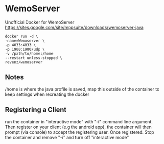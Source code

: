 # WemoServer

Unofficial Docker for WemoServer https://sites.google.com/site/mppsuite/downloads/wemoserver-java

```
docker run -d \
-name=Wemoserver \
-p 4033:4033 \
-p 1900:1900/udp \
-v /path/to/home:/home 
--restart unless-stopped \
revenz/wemoserver
```

## Notes
/home is where the java profile is saved, map this outside of the container to keep settings when recreating the docker

## Registering a Client 
run the container in "interactive mode" with "-i" command line argument. Then register on your client (e.g the android app), the container will then prompt (via console) to accept the registering user. Once registered. Stop the container and remove "-i" and turn off "interactive mode"
